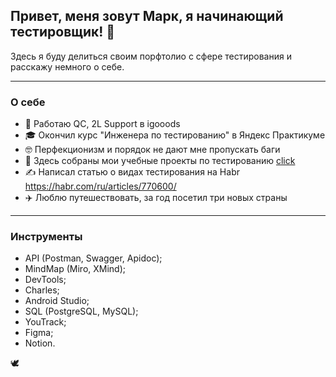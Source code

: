 ## Привет, меня зовут Марк, я начинающий тестировщик! 🐞   
Здесь я буду делиться своим порфтолио с сфере тестирования и расскажу немного о себе.  
___
### О себе
- 🛒 Работаю QC, 2L Support в igooods
- 🎓 Окончил курс "Инженера по тестированию" в Яндекс Практикуме
- 🤓 Перфекционизм и порядок не дают мне пропускать баги
- 💼 Здесь собраны мои учебные проекты по тестированию [click](https://drive.google.com/drive/folders/1cGvRGTC_XhfOGKpWPLw8cCweYB2sRpaC)
- ✍️ Написал статью о видах тестирования на Habr https://habr.com/ru/articles/770600/
- ✈️ Люблю путешествовать, за год посетил три новых страны
---
### Инструменты
- API (Postman, Swagger, Apidoc);
- MindMap (Miro, XMind);
- DevTools;
- Charles;
- Android Studio;
- SQL (PostgreSQL, MySQL);
- YouTrack;
- Figma;
- Notion.

🕊
